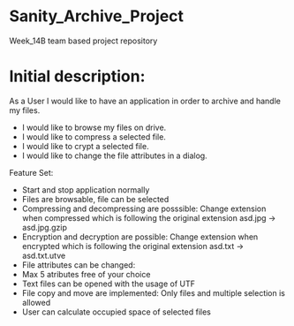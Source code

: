 # Sanity_Archive_Project
Week_14B team based project repository
# Initial description:
As a User I would like to have an application in order to archive and handle my files.
- I would like to browse my files on drive.
- I would like to compress a selected file.
- I would like to crypt a selected file.
- I would like to change the file attributes in a dialog.

Feature Set:
- Start and stop application normally
- Files are browsable, file can be selected
- Compressing and decompressing are posssible:
Change extension when compressed which is following the original extension
asd.jpg -> asd.jpg.gzip
- Encryption and decryption are possible:
Change extension when encrypted which is following the original extension
asd.txt -> asd.txt.utve
- File attributes can be changed:
- Max 5 atributes free of your choice
- Text files can be opened with the usage of UTF
- File copy and move are implemented:
Only files and multiple selection is allowed
- User can calculate occupied space of selected files
